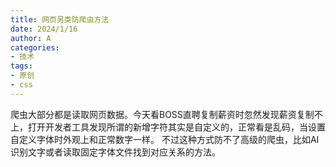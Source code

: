 ```yaml
---
title: 网页另类防爬虫方法
date: 2024/1/16
author: A
categories:
- 技术
tags:
- 原创
- css
---
```


爬虫大部分都是读取网页数据。今天看BOSS直聘复制薪资时忽然发现薪资复制不上，打开开发者工具发现所谓的新增字符其实是自定义的，正常看是乱码，当设置自定义字体时外观上和正常数字一样。
不过这种方式防不了高级的爬虫，比如AI识别文字或者读取固定字体文件找到对应关系的方法。